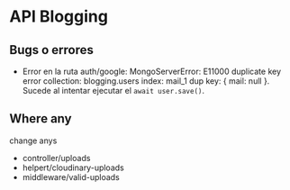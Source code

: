 # API Blogging

## Bugs o errores

- Error en la ruta auth/google: MongoServerError: E11000 duplicate key error collection: blogging.users index: mail_1 dup key: { mail: null }. Sucede al intentar ejecutar el `await user.save()`.

## Where any
change anys

- controller/uploads
- helpert/cloudinary-uploads
- middleware/valid-uploads